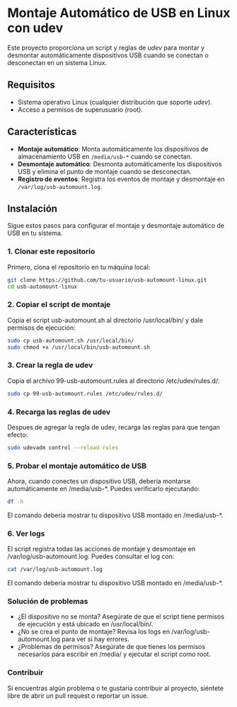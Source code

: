 # Montaje Automático de USB en Linux con udev

Este proyecto proporciona un script y reglas de *udev* para montar y desmontar automáticamente dispositivos USB cuando se conectan o desconectan en un sistema Linux.

## Requisitos

- Sistema operativo Linux (cualquier distribución que soporte *udev*).
- Acceso a permisos de superusuario (root).

## Características

- **Montaje automático**: Monta automáticamente los dispositivos de almacenamiento USB en `/media/usb-*` cuando se conectan.
- **Desmontaje automático**: Desmonta automáticamente los dispositivos USB y elimina el punto de montaje cuando se desconectan.
- **Registro de eventos**: Registra los eventos de montaje y desmontaje en `/var/log/usb-automount.log`.

## Instalación

Sigue estos pasos para configurar el montaje y desmontaje automático de USB en tu sistema.

### 1. Clonar este repositorio

Primero, clona el repositorio en tu máquina local:

```bash
git clone https://github.com/tu-usuario/usb-automount-linux.git
cd usb-automount-linux
```

### 2. Copiar el script de montaje

Copia el script usb-automount.sh al directorio /usr/local/bin/ y dale permisos de ejecución:

```bash
sudo cp usb-automount.sh /usr/local/bin/
sudo chmod +x /usr/local/bin/usb-automount.sh
```

### 3. Crear la regla de udev

Copia el archivo 99-usb-automount.rules al directorio /etc/udev/rules.d/:

```bash
sudo cp 99-usb-automount.rules /etc/udev/rules.d/
```

### 4. Recarga las reglas de udev

Despues de agregar la regla de udev, recarga las reglas para que tengan efecto:

```bash
sudo udevadm control --reload-rules
```

### 5. Probar el montaje automático de USB

Ahora, cuando conectes un dispositivo USB, debería montarse automáticamente en /media/usb-*.
Puedes verificarlo ejecutando:

```bash
df -h
```

El comando debería mostrar tu dispositivo USB montado en /media/usb-*.

### 6. Ver logs

El script registra todas las acciones de montaje y desmontaje en /var/log/usb-automount.log. Puedes consultar el log con:

```bash
cat /var/log/usb-automount.log
```

El comando debería mostrar tu dispositivo USB montado en /media/usb-*.

### Solución de problemas
- ¿El dispositivo no se monta? Asegúrate de que el script tiene permisos de ejecución y está ubicado en /usr/local/bin/.
- ¿No se crea el punto de montaje? Revisa los logs en /var/log/usb-automount.log para ver si hay errores.
- ¿Problemas de permisos? Asegúrate de que tienes los permisos necesarios para escribir en /media/ y ejecutar el script como root.

### Contribuir
Si encuentras algún problema o te gustaría contribuir al proyecto, siéntete libre de abrir un pull request o reportar un issue.
